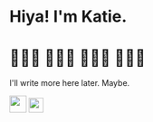 # Hiya! I'm Katie.
# 👩🏻‍💻 👩🏻‍🎤 👩🏻‍🌾 👩🏻‍🎨
<p>I'll write more here later. Maybe.</p>
<a href="https://www.linkedin.com/in/katiecamloyd/" target="_blank"><img src="https://content.linkedin.com/content/dam/me/business/en-us/amp/brand-site/v2/bg/LI-Bug.svg.original.svg" width="30px" /></a>  <a href="https://www.instagram.com/ktealoyd/"><img src="https://instagram-brand.com/wp-content/uploads/2016/11/Instagram_AppIcon_Aug2017.png?w=300" width="26px" /></a>
